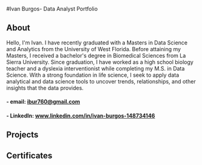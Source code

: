 #Ivan Burgos- Data Analyst Portfolio

## About
Hello, I'm Ivan. I have recently graduated with a Masters in Data Science and Analytics from the University of West Florida. Before attaining my Masters, I received a bachelor's degree in Biomedical Sciences from La Sierra University. Since graduation, I have worked as a high school biology teacher and a dyslexia interventionist while completing my M.S. in Data Science. With a strong foundation in life science, I seek to apply data analytical and data science tools to uncover trends, relationships, and other insights that the data provides. 
#### - email: ibur760@gmail.com
#### - LinkedIn: www.linkedin.com/in/ivan-burgos-148734146

## Projects 



## Certificates 
